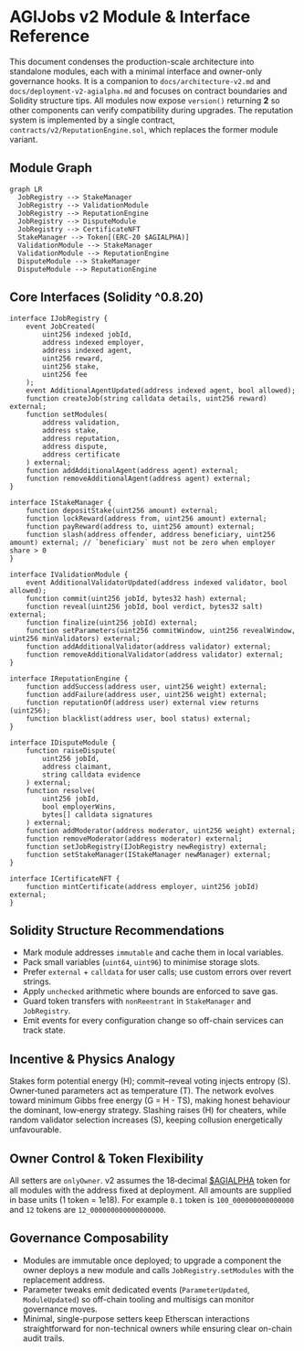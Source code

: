 # AGIJobs v2 Module & Interface Reference

This document condenses the production-scale architecture into standalone modules, each with a minimal interface and owner-only governance hooks. It is a companion to `docs/architecture-v2.md` and `docs/deployment-v2-agialpha.md` and focuses on contract boundaries and Solidity structure tips. All modules now expose `version()` returning **2** so other components can verify compatibility during upgrades. The reputation system is implemented by a single contract, `contracts/v2/ReputationEngine.sol`, which replaces the former module variant.

## Module Graph

```mermaid
graph LR
  JobRegistry --> StakeManager
  JobRegistry --> ValidationModule
  JobRegistry --> ReputationEngine
  JobRegistry --> DisputeModule
  JobRegistry --> CertificateNFT
  StakeManager --> Token[(ERC-20 $AGIALPHA)]
  ValidationModule --> StakeManager
  ValidationModule --> ReputationEngine
  DisputeModule --> StakeManager
  DisputeModule --> ReputationEngine
```

## Core Interfaces (Solidity ^0.8.20)

```solidity
interface IJobRegistry {
    event JobCreated(
        uint256 indexed jobId,
        address indexed employer,
        address indexed agent,
        uint256 reward,
        uint256 stake,
        uint256 fee
    );
    event AdditionalAgentUpdated(address indexed agent, bool allowed);
    function createJob(string calldata details, uint256 reward) external;
    function setModules(
        address validation,
        address stake,
        address reputation,
        address dispute,
        address certificate
    ) external;
    function addAdditionalAgent(address agent) external;
    function removeAdditionalAgent(address agent) external;
}

interface IStakeManager {
    function depositStake(uint256 amount) external;
    function lockReward(address from, uint256 amount) external;
    function payReward(address to, uint256 amount) external;
    function slash(address offender, address beneficiary, uint256 amount) external; // `beneficiary` must not be zero when employer share > 0
}

interface IValidationModule {
    event AdditionalValidatorUpdated(address indexed validator, bool allowed);
    function commit(uint256 jobId, bytes32 hash) external;
    function reveal(uint256 jobId, bool verdict, bytes32 salt) external;
    function finalize(uint256 jobId) external;
    function setParameters(uint256 commitWindow, uint256 revealWindow, uint256 minValidators) external;
    function addAdditionalValidator(address validator) external;
    function removeAdditionalValidator(address validator) external;
}

interface IReputationEngine {
    function addSuccess(address user, uint256 weight) external;
    function addFailure(address user, uint256 weight) external;
    function reputationOf(address user) external view returns (uint256);
    function blacklist(address user, bool status) external;
}

interface IDisputeModule {
    function raiseDispute(
        uint256 jobId,
        address claimant,
        string calldata evidence
    ) external;
    function resolve(
        uint256 jobId,
        bool employerWins,
        bytes[] calldata signatures
    ) external;
    function addModerator(address moderator, uint256 weight) external;
    function removeModerator(address moderator) external;
    function setJobRegistry(IJobRegistry newRegistry) external;
    function setStakeManager(IStakeManager newManager) external;
}

interface ICertificateNFT {
    function mintCertificate(address employer, uint256 jobId) external;
}
```

## Solidity Structure Recommendations

- Mark module addresses `immutable` and cache them in local variables.
- Pack small variables (`uint64`, `uint96`) to minimise storage slots.
- Prefer `external` + `calldata` for user calls; use custom errors over revert strings.
- Apply `unchecked` arithmetic where bounds are enforced to save gas.
- Guard token transfers with `nonReentrant` in `StakeManager` and `JobRegistry`.
- Emit events for every configuration change so off-chain services can track state.

## Incentive & Physics Analogy

Stakes form potential energy \(H\); commit–reveal voting injects entropy \(S\). Owner‑tuned parameters act as temperature \(T\). The network evolves toward minimum Gibbs free energy \(G = H - TS\), making honest behaviour the dominant, low‑energy strategy. Slashing raises \(H\) for cheaters, while random validator selection increases \(S\), keeping collusion energetically unfavourable.

## Owner Control & Token Flexibility

All setters are `onlyOwner`. v2 assumes the 18‑decimal [$AGIALPHA](https://etherscan.io/address/0xA61a3B3a130a9c20768EEBF97E21515A6046a1fA) token for all modules with the address fixed at deployment. All amounts are supplied in base units (1 token = 1e18). For example `0.1` token is `100_000000000000000` and `12` tokens are `12_000000000000000000`.

## Governance Composability

- Modules are immutable once deployed; to upgrade a component the owner deploys a new module and calls `JobRegistry.setModules` with the replacement address.
- Parameter tweaks emit dedicated events (`ParameterUpdated`, `ModuleUpdated`) so off-chain tooling and multisigs can monitor governance moves.
- Minimal, single-purpose setters keep Etherscan interactions straightforward for non-technical owners while ensuring clear on-chain audit trails.
